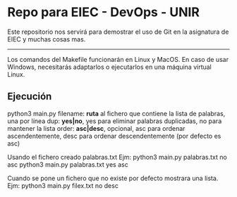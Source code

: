 # Repo para EIEC - DevOps - UNIR

Este repositorio nos servirá para demostrar el uso de Git en la asignatura de EIEC y muchas cosas mas.

---

Los comandos del Makefile funcionarán en Linux y MacOS. En caso de usar Windows, necesitarás adaptarlos o ejecutarlos en una máquina virtual Linux.

## Ejecución

python3 main.py <filename> <dup> <order>
  filename: **ruta** al fichero que contiene la lista de palabras, una por línea
  dup: **yes|no**, yes para eliminar palabras duplicadas, no para mantener la lista
  order: **asc|desc**, opcional, asc para ordenar ascendentemente, desc para ordenar descendentemente (por defecto es asc)

Usando el fichero creado palabras.txt
Ejm:
python3 main.py palabras.txt no asc
python3 main.py palabras.txt yes asc

Cuando se pone un fichero que no existe por defecto mostrara una lista.
Ejm:
python3 main.py filex.txt no desc
